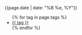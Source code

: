 <div class="meta_wrapper"><span>{{page.date | date: "%B %e, %Y"}}</span><ul class="tag_list_in_post">{% for tag in page.tags %}<li class="inline tag_list_item"><a class="tag_list_link" href="/tag/{{ tag }}">{{ tag }}</a></li>{% endfor %}</ul></div>